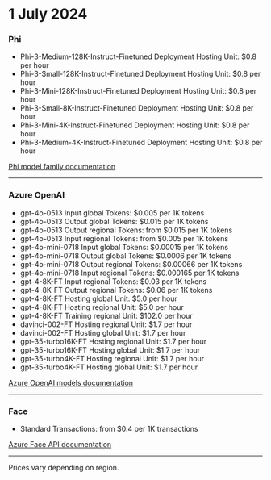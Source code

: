 # 1 July 2024

### Phi

- Phi-3-Medium-128K-Instruct-Finetuned Deployment Hosting Unit: $0.8 per hour
- Phi-3-Small-128K-Instruct-Finetuned Deployment Hosting Unit: $0.8 per hour
- Phi-3-Mini-128K-Instruct-Finetuned Deployment Hosting Unit: $0.8 per hour
- Phi-3-Small-8K-Instruct-Finetuned Deployment Hosting Unit: $0.8 per hour
- Phi-3-Mini-4K-Instruct-Finetuned Deployment Hosting Unit: $0.8 per hour
- Phi-3-Medium-4K-Instruct-Finetuned Deployment Hosting Unit: $0.8 per hour

[Phi model family documentation](https://learn.microsoft.com/en-us/azure/ai-services/phi/)

---

### Azure OpenAI

- gpt-4o-0513 Input global Tokens: $0.005 per 1K tokens
- gpt-4o-0513 Output global Tokens: $0.015 per 1K tokens
- gpt-4o-0513 Output regional Tokens: from $0.015 per 1K tokens
- gpt-4o-0513 Input regional Tokens: from $0.005 per 1K tokens
- gpt-4o-mini-0718 Input global Tokens: $0.00015 per 1K tokens
- gpt-4o-mini-0718 Output global Tokens: $0.0006 per 1K tokens
- gpt-4o-mini-0718 Output regional Tokens: $0.00066 per 1K tokens
- gpt-4o-mini-0718 Input regional Tokens: $0.000165 per 1K tokens
- gpt-4-8K-FT Input regional Tokens: $0.03 per 1K tokens
- gpt-4-8K-FT Output regional Tokens: $0.06 per 1K tokens
- gpt-4-8K-FT Hosting global Unit: $5.0 per hour
- gpt-4-8K-FT Hosting regional Unit: $5.0 per hour
- gpt-4-8K-FT Training regional Unit: $102.0 per hour
- davinci-002-FT Hosting regional Unit: $1.7 per hour
- davinci-002-FT Hosting global Unit: $1.7 per hour
- gpt-35-turbo16K-FT Hosting regional Unit: $1.7 per hour
- gpt-35-turbo16K-FT Hosting global Unit: $1.7 per hour
- gpt-35-turbo4K-FT Hosting regional Unit: $1.7 per hour
- gpt-35-turbo4K-FT Hosting global Unit: $1.7 per hour

[Azure OpenAI models documentation](https://learn.microsoft.com/en-us/azure/ai-services/openai/)

---

### Face

- Standard Transactions: from $0.4 per 1K transactions

[Azure Face API documentation](https://learn.microsoft.com/en-us/azure/ai-services/face/)

---

Prices vary depending on region.